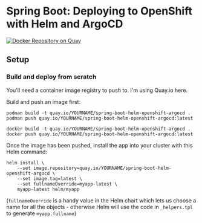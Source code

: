 # Spring Boot: Deploying to OpenShift with Helm and ArgoCD

[![Docker Repository on Quay](https://quay.io/repository/swinches/spring-boot-helm-openshift-argocd/status "Docker Repository on Quay")](https://quay.io/repository/swinches/spring-boot-helm-openshift-argocd)

## Setup

### Build and deploy from scratch

You'll need a container image registry to push to. I'm using Quay.io here.

Build and push an image first:

    podman build -t quay.io/YOURNAME/spring-boot-helm-openshift-argocd .
    podman push quay.io/YOURNAME/spring-boot-helm-openshift-argocd:latest

    docker build -t quay.io/YOURNAME/spring-boot-helm-openshift-argocd .
    docker push quay.io/YOURNAME/spring-boot-helm-openshift-argocd:latest

Once the image has been pushed, install the app into your cluster with this Helm command:

    helm install \
        --set image.repository=quay.io/YOURNAME/spring-boot-helm-openshift-argocd \
        --set image.tag=latest \
        --set fullnameOverride=myapp-latest \
        myapp-latest helm/myapp

(`fullnameOverride` is a handy value in the Helm chart which lets us choose a name for all the objects - otherwise Helm will use the code in `_helpers.tpl` to generate `myapp.fullname`)
